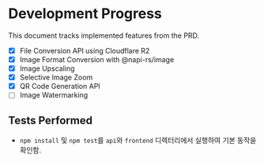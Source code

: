 # Development Progress

This document tracks implemented features from the PRD.

- [x] File Conversion API using Cloudflare R2
- [x] Image Format Conversion with @napi-rs/image
 - [x] Image Upscaling
 - [x] Selective Image Zoom
- [x] QR Code Generation API
- [ ] Image Watermarking

## Tests Performed
- `npm install` 및 `npm test`를 `api`와 `frontend` 디렉터리에서 실행하여 기본 동작을 확인함.
